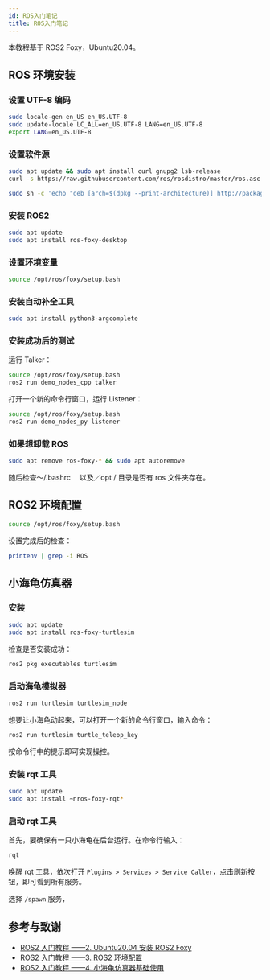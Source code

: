 ```yaml
---
id: ROS入门笔记
title: ROS入门笔记
---
```


本教程基于 ROS2 Foxy，Ubuntu20.04。

## ROS 环境安装

### 设置 UTF-8 编码

```bash
sudo locale-gen en_US en_US.UTF-8
sudo update-locale LC_ALL=en_US.UTF-8 LANG=en_US.UTF-8
export LANG=en_US.UTF-8
```

### 设置软件源

```bash
sudo apt update && sudo apt install curl gnupg2 lsb-release
curl -s https://raw.githubusercontent.com/ros/rosdistro/master/ros.asc | sudo apt-key add -
```

```bash
sudo sh -c 'echo "deb [arch=$(dpkg --print-architecture)] http://packages.ros.org/ros2/ubuntu $(lsb_release -cs) main" > /etc/apt/sources.list.d/ros2-latest.list'
```

### 安装 ROS2

```bash
sudo apt update
sudo apt install ros-foxy-desktop
```

### 设置环境变量

```bash
source /opt/ros/foxy/setup.bash
```

### 安装自动补全工具

```bash
sudo apt install python3-argcomplete
```

### 安装成功后的测试

运行 Talker：

```bash
source /opt/ros/foxy/setup.bash
ros2 run demo_nodes_cpp talker
```

打开一个新的命令行窗口，运行 Listener：

```bash
source /opt/ros/foxy/setup.bash
ros2 run demo_nodes_py listener
```

### 如果想卸载 ROS

```bash
sudo apt remove ros-foxy-* && sudo apt autoremove
```

随后检查～/.bashrc 　以及／opt / 目录是否有 ros 文件夹存在。

## ROS2 环境配置

```bash
source /opt/ros/foxy/setup.bash
```

设置完成后的检查：

```bash
printenv | grep -i ROS
```

## 小海龟仿真器

### 安装

```bash
sudo apt update
sudo apt install ros-foxy-turtlesim
```

检查是否安装成功：

```bash
ros2 pkg executables turtlesim
```

### 启动海龟模拟器

```bash
ros2 run turtlesim turtlesim_node
```

想要让小海龟动起来，可以打开一个新的命令行窗口，输入命令：

```bash
ros2 run turtlesim turtle_teleop_key
```

按命令行中的提示即可实现操控。

### 安装 rqt 工具

```bash
sudo apt update
sudo apt install ~nros-foxy-rqt*
```

### 启动 rqt 工具

首先，要确保有一只小海龟在后台运行。在命令行输入：

```bash
rqt
```

唤醒 rqt 工具，依次打开 `Plugins > Services > Service Caller`，点击刷新按钮，即可看到所有服务。

选择 `/spawn` 服务，


## 参考与致谢

- [ROS2 入门教程 ——2. Ubuntu20.04 安装 ROS2 Foxy](https://www.guyuehome.com/10226)
- [ROS2 入门教程 ——3. ROS2 环境配置](https://www.guyuehome.com/10243)
- [ROS2 入门教程 ——4. 小海龟仿真器基础使用](https://www.guyuehome.com/10386)


